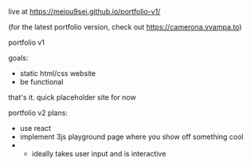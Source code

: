 live at https://meiou9sei.github.io/portfolio-v1/

(for the latest portfolio version, check out https://camerona.vvampa.to)

portfolio v1

goals:
* static html/css website
* be functional

that's it. quick placeholder site for now





portfolio v2 plans:
- use react
- implement 3js playground page where you show off something cool
-   - ideally takes user input and is interactive
